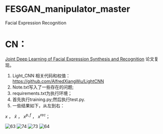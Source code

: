 # FESGAN_manipulator_master
Facial Expression Recognition
# CN：
[Joint Deep Learning of Facial Expression Synthesis and Recognition](https://ieeexplore.ieee.org/document/8943107) 论文复现。
1. Light_CNN 相关代码和权值：https://github.com/AlfredXiangWu/LightCNN
2. Note.txt写入了一些存在的问题;
3. requirements.txt为执行环境；
4. 首先执行training.py;然后执行test.py.
5. 一些结果如下，从左到右：

$`x`$  ，   $`\widehat{x}`$   ，  $`x^{p,f}`$  ，  $`x^{rec}`$；

![63](https://github.com/1056891520/FESGAN_manipulator_master/assets/71159747/aae17571-367c-4f1d-9b8a-e6129c01d82d)
![74](https://github.com/1056891520/FESGAN_manipulator_master/assets/71159747/fb05283c-189e-4434-9539-21a7e159727f)
![73](https://github.com/1056891520/FESGAN_manipulator_master/assets/71159747/716630a8-4721-4353-a6b3-829ef6ac3344)
![64](https://github.com/1056891520/FESGAN_manipulator_master/assets/71159747/180c354f-d453-42d3-904a-02033e823c1b)

